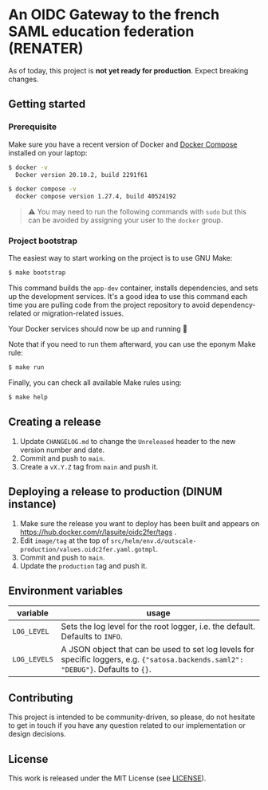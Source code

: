 # An OIDC Gateway to the french SAML education federation (RENATER)

As of today, this project is **not yet ready for production**. Expect breaking changes.

## Getting started

### Prerequisite

Make sure you have a recent version of Docker and [Docker
Compose](https://docs.docker.com/compose/install) installed on your laptop:

```bash
$ docker -v
  Docker version 20.10.2, build 2291f61

$ docker compose -v
  docker compose version 1.27.4, build 40524192
```

> ⚠️ You may need to run the following commands with `sudo` but this can be
> avoided by assigning your user to the `docker` group.

### Project bootstrap

The easiest way to start working on the project is to use GNU Make:

```bash
$ make bootstrap
```

This command builds the `app-dev` container, installs dependencies, and sets up
the development services.  It's a good idea to use this command each time
you are pulling code from the project repository to avoid dependency-related or
migration-related issues.

Your Docker services should now be up and running 🎉

Note that if you need to run them afterward, you can use the eponym Make rule:

```bash
$ make run
```

Finally, you can check all available Make rules using:

```bash
$ make help
```

## Creating a release

1. Update `CHANGELOG.md` to change the `Unreleased` header to the new version
number and date.
2. Commit and push to `main`.
3. Create a `vX.Y.Z` tag from `main` and push it.

## Deploying a release to production (DINUM instance)

1. Make sure the release you want to deploy has been built and appears on
   https://hub.docker.com/r/lasuite/oidc2fer/tags .
2. Edit `image/tag` at the top of
   `src/helm/env.d/outscale-production/values.oidc2fer.yaml.gotmpl`.
3. Commit and push to `main`.
4. Update the `production` tag and push it.

## Environment variables

| variable | usage |
| --- | --- |
| `LOG_LEVEL` | Sets the log level for the root logger, i.e. the default. Defaults to `INFO`. |
| `LOG_LEVELS` | A JSON object that can be used to set log levels for specific loggers, e.g. `{"satosa.backends.saml2": "DEBUG"}`. Defaults to `{}`. |

## Contributing

This project is intended to be community-driven, so please, do not hesitate to
get in touch if you have any question related to our implementation or design
decisions.

## License

This work is released under the MIT License (see [LICENSE](./LICENSE)).

